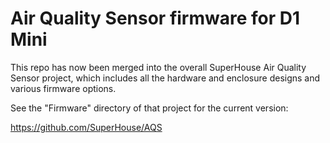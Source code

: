 Air Quality Sensor firmware for D1 Mini
========================================

This repo has now been merged into the overall SuperHouse Air Quality
Sensor project, which includes all the hardware and enclosure designs
and various firmware options.

See the "Firmware" directory of that project for the current version:

https://github.com/SuperHouse/AQS
